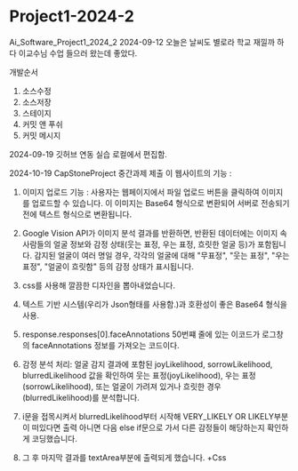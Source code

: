 # Project1-2024-2
Ai_Software_Project1_2024_2
2024-09-12
오늘은 날씨도 별로라 학교 재낄까 하다 이교수님 수업 들으러 왔는데 좋았다.

개발순서
1. 소스수정
2. 소스저장
3. 스테이지
4. 커밋 앤 푸쉬
5. 커밋 메시지

2024-09-19 깃허브 연동 실습
로컬에서 편집함.

2024-10-19 
CapStoneProject 중간과제 제출
이 웹사이트의 기능 :
1. 이미지 업로드 기능 : 사용자는 웹페이지에서 파일 업로드 버튼을 클릭하여 이미지를 업로드할 수 있습니다.
이 이미지는 Base64 형식으로 변환되어 서버로 전송되기 전에 텍스트 형식으로 변환됩니다. 

2. Google Vision API가 이미지 분석 결과를 반환하면, 반환된 데이터에는 이미지 속 사람들의 얼굴 정보와 감정 상태(웃는 표정, 우는 표정, 흐릿한 얼굴 등)가 포함됩니다.
감지된 얼굴이 여러 명일 경우, 각각의 얼굴에 대해 "무표정", "웃는 표정", "우는 표정", "얼굴이 흐릿함" 등의 감정 상태가 표시됩니다.

3. css를 사용해 깔끔한 디자인을 뽑아내었습니다.

1. 텍스트 기반 시스템(우리가 Json형태를 사용함.)과 호환성이 좋은 Base64 형식을 사용.
2. response.responses[0].faceAnnotations 50번쨰 줄에 있는 이코드가 로그창의 faceAnnotations
정보를 가져오는 코드이다.
3. 감정 분석 처리:
얼굴 감지 결과에 포함된 joyLikelihood, sorrowLikelihood, blurredLikelihood 값을 확인하여 
웃는 표정(joyLikelihood), 우는 표정(sorrowLikelihood), 또는 얼굴이 가려져 있거나 흐릿한 경우(blurredLikelihood)를 분석합니다.
4. i문을 접목시켜서 blurredLikelihood부터 시작해 VERY_LIKELY OR LIKELY부분이 떠있다면 출력 아니면 다음 
else if문으로 가서 다른 감정들이 해당하는지 확인하게 코딩했습니다.
5. 그 후 마지막 결과를 textArea부분에 출력되게 했습니다.
+Css